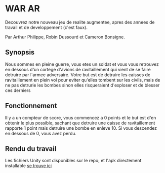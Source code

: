 # WAR AR

Decouvrez notre nouveau jeu de realite augmentee, apres des annees de travail et de developpement (c'est faux).

Par Arthur Philippe, Robin Dussourd et Cameron Bonsigne.

## Synopsis

Nous sommes en pleine guerre, vous etes un soldat et vous vous retrouvez en dessous d'un cortege d'avions de ravitaillement qui vient de se faire detruire par l'armee adversaire. Votre but est de detruire les caisses de ravitaillement en plein vol pour eviter qu'elles tombent sur les civils, mais de ne pas detrurie les bombes sinon elles risqueraient d'exploser et de blesser ces derniers

## Fonctionnement

Il y a un compteur de score, vous commencez a 0 points et le but est d'en obtenir le plus possible, sachant que detruire une caisse de ravitaillement rapporte 1 point mais detruire une bombe en enleve 10.
Si vous descendez en dessous de 0, vous avez perdu.

## Rendu du travail

Les fichiers Unity sont disponibles sur le repo, et l'apk directement installable [se trouve ici](https://www.google.com)
